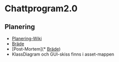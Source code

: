 # Chattprogram2.0


## Planering
* [Planering-Wiki](https://github.com/TheDeniableToast/Chattprogram2.0/wiki/Planering)
* [Bräde](https://github.com/TheDeniableToast/Chattprogram2.0/projects/1)
* [Post-Mortem](* [Bräde](https://github.com/TheDeniableToast/Chattprogram2.0/projects/1))
* KlassDiagram och GUI-skiss finns i asset-mappen
